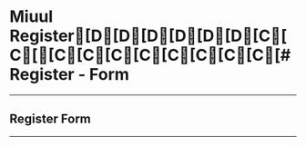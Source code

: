 # Miuul Register[D[D[D[D[D[D[C[C[[C[C[C[C[C[C[C[C[# Register - Form
---

## Register Form

---

